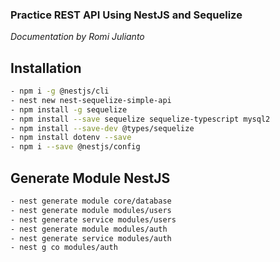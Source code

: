 ### Practice REST API Using NestJS and Sequelize

_Documentation by Romi Julianto_

## Installation

```bash
- npm i -g @nestjs/cli
- nest new nest-sequelize-simple-api
- npm install -g sequelize
- npm install --save sequelize sequelize-typescript mysql2
- npm install --save-dev @types/sequelize
- npm install dotenv --save
- npm i --save @nestjs/config
```

## Generate Module NestJS

```bash
- nest generate module core/database
- nest generate module modules/users
- nest generate service modules/users
- nest generate module modules/auth
- nest generate service modules/auth
- nest g co modules/auth
```
